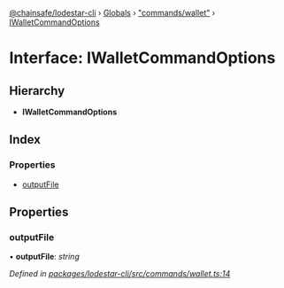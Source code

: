 [@chainsafe/lodestar-cli](../README.md) › [Globals](../globals.md) › ["commands/wallet"](../modules/_commands_wallet_.md) › [IWalletCommandOptions](_commands_wallet_.iwalletcommandoptions.md)

# Interface: IWalletCommandOptions

## Hierarchy

* **IWalletCommandOptions**

## Index

### Properties

* [outputFile](_commands_wallet_.iwalletcommandoptions.md#outputfile)

## Properties

###  outputFile

• **outputFile**: *string*

*Defined in [packages/lodestar-cli/src/commands/wallet.ts:14](https://github.com/ChainSafe/lodestar/blob/618cb3037/packages/lodestar-cli/src/commands/wallet.ts#L14)*
